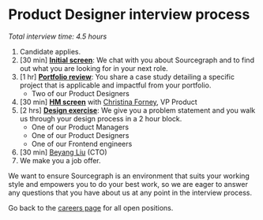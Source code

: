 # Product Designer interview process

_Total interview time: 4.5 hours_

1. Candidate applies.
1. [30 min] **[Initial screen](../initial_screen.md)**: We chat with you about Sourcegraph and to find out what you are looking for in your next role.
1. [1 hr] **[Portfolio review](./pd_portfolio_review.md)**: You share a case study detailing a specific project that is applicable and impactful from your portfolio.
   - Two of our Product Designers
1. [30 min] **[HM screen](../hm_intro_call.md)** with [Christina Forney](../../../../company/team/index.md#christina-forney-she-her), VP Product
1. [2 hrs] **[Design exercise](./pd_design_exercise.md)**: We give you a problem statement and you walk us through your design process in a 2 hour block.
   - One of our Product Managers
   - One of our Product Designers
   - One of our Frontend engineers
1. [30 min] [Beyang Liu](../../../../company/team/index.md#beyang-liu) (CTO)
1. We make you a job offer.

We want to ensure Sourcegraph is an environment that suits your working style and empowers you to do your best work, so we are eager to answer any questions that you have about us at any point in the interview process.

Go back to the [careers page](https://boards.greenhouse.io/sourcegraph91) for all open positions.
